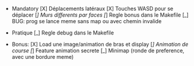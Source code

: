 - Mandatory
[X] Déplacements latéraux
[X] Touches WASD pour se déplacer
[_] Murs differents par faces
[_] Regle bonus dans le Makefile
[_] BUG: prog se lance meme sans map ou avec chemin invalide

- Pratique
[_] Regle debug dans le Makefile

- Bonus:
[X] Load une image/animation de bras et display
    [_] Animation de course
    [_] Feature animation secrete
[_] Minimap (ronde de preference, avec une bordure meme)
